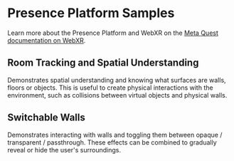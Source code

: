 # Presence Platform Samples

Learn more about the Presence Platform and WebXR on the [Meta Quest documentation on WebXR](https://developer.oculus.com/documentation/web/webxr-overview/).

## Room Tracking and Spatial Understanding

Demonstrates spatial understanding and knowing what surfaces are walls, floors or objects. This is useful to create physical interactions with the environment, such as collisions between virtual objects and physical walls.  

## Switchable Walls

Demonstrates interacting with walls and toggling them between opaque / transparent / passthrough. These effects can be combined to gradually reveal or hide the user's surroundings.  